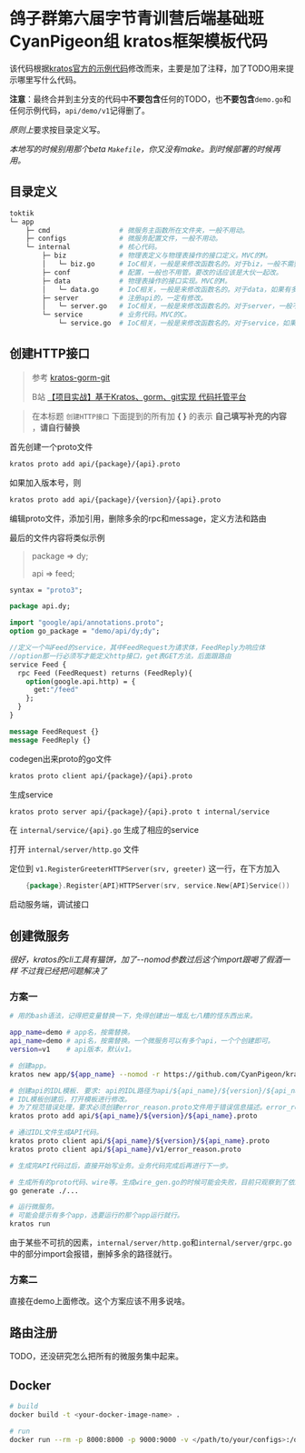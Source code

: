 # 鸽子群第六届字节青训营后端基础班CyanPigeon组 kratos框架模板代码
该代码根据[kratos官方的示例代码](https://github.com/go-kratos/kratos-layout)修改而来，主要是加了注释，加了TODO用来提示哪里写什么代码。

**注意**：最终合并到主分支的代码中**不要包含**任何的TODO，也**不要包含**`demo.go`和任何示例代码，`api/demo/v1`记得删了。

*原则上*要求按目录定义写。

*本地写的时候别用那个beta `Makefile`，你又没有make。到时候部署的时候再用。*

## 目录定义
```bash
toktik
└─ app
    ├─ cmd                 # 微服务主函数所在文件夹，一般不用动。
    ├─ configs             # 微服务配置文件，一般不用动。
    └─ internal            # 核心代码。
        ├─ biz             # 物理表定义与物理表操作的接口定义。MVC的M。
        │   └─ biz.go      # IoC相关，一般是来修改函数名的。对于biz，一般不需要管。
        ├─ conf            # 配置，一般也不用管。要改的话应该是大伙一起改。
        ├─ data            # 物理表操作的接口实现。MVC的M。
        │   └─ data.go     # IoC相关，一般是来修改函数名的。对于data，如果有多个物理表，需要在wire.NewSet()里面增加构造函数。如果没有物理表请留空。
        ├─ server          # 注册api的，一定有修改。
        │   └─ server.go   # IoC相关，一般是来修改函数名的。对于server，一般不需要管。
        └─ service         # 业务代码。MVC的C。
            └─ service.go  # IoC相关，一般是来修改函数名的。对于service，如果有多个api，需要在wire.NewSet()里面增加构造函数。
```
## 创建HTTP接口

> 参考 [kratos-gorm-git](https://github.com/getcharzp/kratos-gorm-git)
> 
> B站  [【项目实战】基于Kratos、gorm、git实现 代码托管平台](https://www.bilibili.com/video/BV17Y4y1y7jt)

> 在本标题 `创建HTTP接口` 下面提到的所有加 **{ }** 的表示 **自己填写补充的内容** ，**请自行替换**

首先创建一个proto文件

```bash
kratos proto add api/{package}/{api}.proto
```

如果加入版本号，则

```bash
kratos proto add api/{package}/{version}/{api}.proto
```

编辑proto文件，添加引用，删除多余的rpc和message，定义方法和路由

最后的文件内容将类似示例

> package => dy; 
> 
> api => feed;

```proto
syntax = "proto3";

package api.dy;

import "google/api/annotations.proto";
option go_package = "demo/api/dy;dy";

//定义一个叫Feed的service，其中FeedRequest为请求体，FeedReply为响应体
//option那一行必须写才能定义http接口，get表GET方法，后面跟路由
service Feed {
  rpc Feed (FeedRequest) returns (FeedReply){
    option(google.api.http) = {
      get:"/feed"
    };
  }
}

message FeedRequest {}
message FeedReply {}
```

codegen出来proto的go文件

```bash
kratos proto client api/{package}/{api}.proto
```

生成service

```bash
kratos proto server api/{package}/{api}.proto t internal/service
```

在 `internal/service/{api}.go` 生成了相应的service

打开 `internal/server/http.go` 文件

定位到 `v1.RegisterGreeterHTTPServer(srv, greeter)` 这一行，在下方加入

```go
	{package}.Register{API}HTTPServer(srv, service.New{API}Service())
```

启动服务端，调试接口

## 创建微服务
*很好，kratos的cli工具有猫饼，加了--nomod参数过后这个import跟喝了假酒一样*
*不过我已经把问题解决了*
### 方案一
```bash
# 用的bash语法，记得把变量替换一下，免得创建出一堆乱七八糟的怪东西出来。

app_name=demo # app名，按需替换。
api_name=demo # api名，按需替换。一个微服务可以有多个api，一个个创建即可。
version=v1    # api版本，默认v1。

# 创建app。
kratos new app/${app_name} --nomod -r https://github.com/CyanPigeon/kratos-template.git

# 创建api的IDL模板. 要求: api的IDL路径为api/${api_name}/${version}/${api_name}.proto。
# IDL模板创建后，打开模板进行修改。
# 为了规范错误处理，要求必须创建error_reason.proto文件用于错误信息描述。error_reason.proto的内容见api/demo/v1/error_reason.proto。
kratos proto add api/${api_name}/${version}/${api_name}.proto

# 通过IDL文件生成API代码。
kratos proto client api/${api_name}/${version}/${api_name}.proto
kratos proto client api/${api_name}/v1/error_reason.proto

# 生成完API代码过后，直接开始写业务。业务代码完成后再进行下一步。

# 生成所有的proto代码、wire等。生成wire_gen.go的时候可能会失败，目前只观察到了依赖没有被使用导致的异常。照着模板写应该是不会失败的。
go generate ./...

# 运行微服务。
# 可能会提示有多个app，选要运行的那个app运行就行。
kratos run
```
由于某些不可抗的因素，`internal/server/http.go`和`internal/server/grpc.go`中的部分import会报错，删掉多余的路径就行。
### 方案二
直接在demo上面修改。这个方案应该不用多说啥。
## 路由注册
TODO，还没研究怎么把所有的微服务集中起来。

## Docker
```bash
# build
docker build -t <your-docker-image-name> .

# run
docker run --rm -p 8000:8000 -p 9000:9000 -v </path/to/your/configs>:/data/conf <your-docker-image-name>
```

